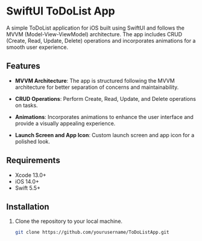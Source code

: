 # SwiftUI ToDoList App

A simple ToDoList application for iOS built using SwiftUI and follows the MVVM (Model-View-ViewModel) architecture. The app includes CRUD (Create, Read, Update, Delete) operations and incorporates animations for a smooth user experience.

## Features

- **MVVM Architecture**: The app is structured following the MVVM architecture for better separation of concerns and maintainability.

- **CRUD Operations**: Perform Create, Read, Update, and Delete operations on tasks.

- **Animations**: Incorporates animations to enhance the user interface and provide a visually appealing experience.

- **Launch Screen and App Icon**: Custom launch screen and app icon for a polished look.

## Requirements

- Xcode 13.0+
- iOS 14.0+
- Swift 5.5+

## Installation

1. Clone the repository to your local machine.
   ```bash
   git clone https://github.com/yourusername/ToDoListApp.git
